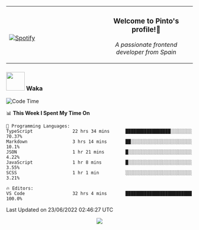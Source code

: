 <table width="100%" align="center"> 
  <tr>
  <td width="50%">
      
&nbsp; <br> [![Spotify](https://novatorem-zeta-rust.vercel.app/api/spotify)](https://open.spotify.com/user/novatorem-zeta-rust)

  </td>
  <td width="50%">
    <h3 align="center">Welcome to Pinto's profile!👋</h3>
    <p align="center"><em>A passionate frontend developer from Spain</em></p>
  </td>
  </table>

### <img src="https://media.giphy.com/media/VgCDAzcKvsR6OM0uWg/giphy.gif" width="50"> Waka

  <!--START_SECTION:waka-->
![Code Time](http://img.shields.io/badge/Code%20Time-562%20hrs%2052%20mins-blue)

📊 **This Week I Spent My Time On** 

```text
💬 Programming Languages: 
TypeScript               22 hrs 34 mins      █████████████████░░░░░░░░   70.37% 
Markdown                 3 hrs 14 mins       ██░░░░░░░░░░░░░░░░░░░░░░░   10.1% 
JSON                     1 hr 21 mins        █░░░░░░░░░░░░░░░░░░░░░░░░   4.22% 
JavaScript               1 hr 8 mins         █░░░░░░░░░░░░░░░░░░░░░░░░   3.55% 
SCSS                     1 hr 1 min          ░░░░░░░░░░░░░░░░░░░░░░░░░   3.21%

🔥 Editors: 
VS Code                  32 hrs 4 mins       █████████████████████████   100.0%

```


 Last Updated on 23/06/2022 02:46:27 UTC
<!--END_SECTION:waka-->

<div align="center">
<img src="https://github-readme-stats-gilt-tau.vercel.app/api/top-langs/?username=pinto-hub&layout=compact&theme=dracula" />
</div>
